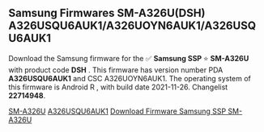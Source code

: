<h2>Samsung Firmwares SM-A326U(DSH) A326USQU6AUK1/A326UOYN6AUK1/A326USQU6AUK1</h2>
Download the Samsung firmware for the ✅ <strong>Samsung SSP </strong> ⭐ <strong>SM-A326U</strong> with product code <strong>DSH</strong> . This firmware has version number PDA <strong>A326USQU6AUK1</strong> and CSC A326UOYN6AUK1. The operating system of this firmware is Android R , with build date 2021-11-26. Changelist <strong>22714948</strong>.


[SM-A326U](https://samfirm.shop/samsung/model/SM-A326U)
[A326USQU6AUK1](https://samfirm.shop/samsung/pda/A326USQU6AUK1)
[Download Firmware Samsung SSP SM-A326U](https://samfirm.shop/samsung/firmware/478398)
